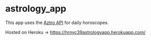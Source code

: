 # astrology_app

This app uses the [Aztro API](https://github.com/sameerkumar18/aztro) for daily horoscopes.

Hosted on Heroku -> https://hrnyc39astrologyapp.herokuapp.com/ 
